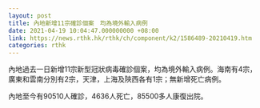 ```yaml
---
layout: post
title: 內地新增11宗確診個案　均為境外輸入病例
date: 2021-04-19 10:04:47.000000000 +08:00
link: https://news.rthk.hk/rthk/ch/component/k2/1586489-20210419.htm
categories: rthk
---
```


內地過去一日新增11宗新型冠狀病毒確診個案，均為境外輸入病例。海南有4宗，廣東和雲南分別有2宗，天津，上海及陝西各有1宗；無新增死亡病例。

內地至今有90510人確診，4636人死亡，85500多人康復出院。
